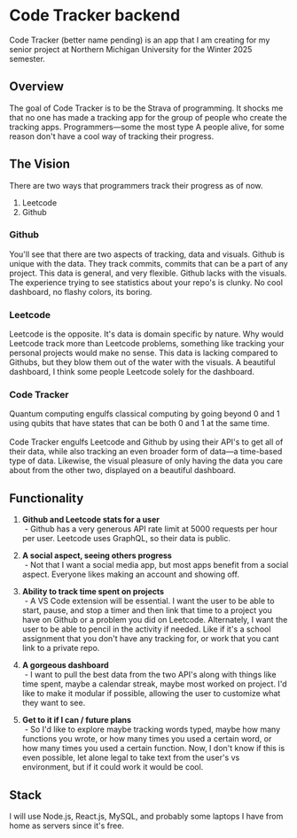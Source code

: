 # Code Tracker backend

Code Tracker (better name pending) is an app that I am creating for my senior project at Northern Michigan University for the Winter 2025 semester.

## Overview
The goal of Code Tracker is to be the Strava of programming. It shocks me that no one has made a tracking app for the group of people who create the tracking apps. Programmers—some the most type A people alive, for some reason don't have a cool way of tracking their progress.

## The Vision
There are two ways that programmers track their progress as of now.
1. Leetcode
2. Github

### Github
You'll see that there are two aspects of tracking, data and visuals. Github is unique with the data. They track commits, commits that can be a part of any project. This data is general, and very flexible. Github lacks with the visuals. The experience trying to see statistics about your repo's is clunky. No cool dashboard, no flashy colors, its boring.

### Leetcode
Leetcode is the opposite. It's data is domain specific by nature. Why would Leetcode track more than Leetcode problems, something like tracking your personal projects would make no sense. This data is lacking compared to Githubs, but they blow them out of the water with the visuals. A beautiful dashboard, I think some people Leetcode solely for the dashboard.

### Code Tracker
Quantum computing engulfs classical computing by going beyond 0 and 1 using qubits that have states that can be both 0 and 1 at the same time.
<br><br>Code Tracker engulfs Leetcode and Github by using their API's to get all of their data, while also tracking an even broader form of data—a time-based type of data. Likewise, the visual pleasure of only having the data you care about from the other two, displayed on a beautiful dashboard.

## Functionality
1. **Github and Leetcode stats for a user**
<br>&nbsp;- Github has a very generous API rate limit at 5000 requests per hour per user. Leetcode uses GraphQL, so their data is public.

2. **A social aspect, seeing others progress**
<br>&nbsp;- Not that I want a social media app, but most apps benefit from a social aspect. Everyone likes making an account and showing off.

3. **Ability to track time spent on projects**
<br>&nbsp;- A VS Code extension will be essential. I want the user to be able to start, pause, and stop a timer and then link that time to a project you have on Github or a problem you did on Leetcode. Alternately, I want the user to be able to pencil in the activity if needed. Like if it's a school assignment that you don't have any tracking for, or work that you cant link to a private repo.

4. **A gorgeous dashboard**
<br>&nbsp;- I want to pull the best data from the two API's along with things like time spent, maybe a calendar streak, maybe most worked on project. I'd like to make it modular if possible, allowing the user to customize what they want to see.

5. **Get to it if I can / future plans**
<br>&nbsp;- So I'd like to explore maybe tracking words typed, maybe how many functions you wrote, or how many times you used a certain word, or how many times you used a certain function. Now, I don't know if this is even possible, let alone legal to take text from the user's vs environment, but if it could work it would be cool.

## Stack
I will use Node.js, React.js, MySQL, and probably some laptops I have from home as servers since it's free.

